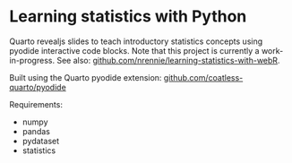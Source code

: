 # Learning statistics with Python

Quarto revealjs slides to teach introductory statistics concepts using pyodide interactive code blocks. Note that this project is currently a work-in-progress. See also: [github.com/nrennie/learning-statistics-with-webR](https://github.com/nrennie/learning-statistics-with-webR).

Built using the Quarto pyodide extension: [github.com/coatless-quarto/pyodide](https://github.com/coatless-quarto/pyodide)

Requirements:

* numpy
* pandas
* pydataset
* statistics
